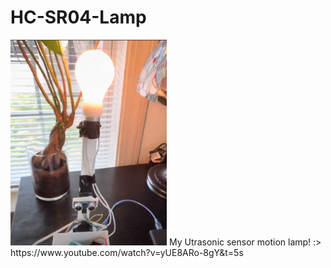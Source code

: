 # HC-SR04-Lamp

<img src="demo_image.png" alt="lamp demo image" width="250"/>
My Utrasonic sensor motion lamp! :> https://www.youtube.com/watch?v=yUE8ARo-8gY&amp;t=5s
